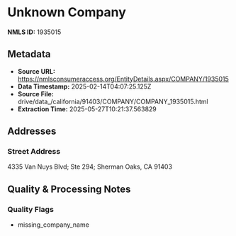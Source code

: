# Unknown Company

**NMLS ID:** 1935015

## Metadata
- **Source URL:** https://nmlsconsumeraccess.org/EntityDetails.aspx/COMPANY/1935015
- **Data Timestamp:** 2025-02-14T04:07:25.125Z
- **Source File:** drive/data_/california/91403/COMPANY/COMPANY_1935015.html
- **Extraction Time:** 2025-05-27T10:21:37.563829

## Addresses
### Street Address
4335 Van Nuys Blvd; Ste 294; Sherman Oaks, CA 91403

## Quality & Processing Notes
### Quality Flags
- missing_company_name
